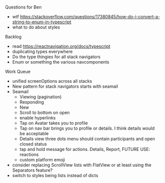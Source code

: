 Questions for Ben
* wtf https://stackoverflow.com/questions/17380845/how-do-i-convert-a-string-to-enum-in-typescript
* what to do about styles

Backlog
* read https://reactnavigation.org/docs/typescript
* duplicating types everywhere
* Do the type thingies for all stack navigators
* Enum or something the various navcomponents

Work Queue
* unified screenOptions across all stacks
* New pattern for stack navigators starts with seamail
* Seamail
  * Viewing (pagination)
  * Responding
  * New
  * Scroll to bottom on open
  * enable hyperlinks
  * Tap on Avatar takes you to profile
  * Tap on nav bar brings you to profile or details. I think details would be acceptable
  * Details view three dots menu should contain participants and open closed status
  * tap and hold message for actions. Details, Report, FUTURE USE: reactions
  * custom platform emoji
* consider replacing ScrollView lists with FlatView or at least using the Separators feature?
* switch to styles being lists instead of dicts
